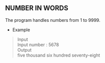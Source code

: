 ## NUMBER IN WORDS
 The program handles numbers from 1 to 9999.  

* Example 

> Input  
> Input number : 5678  
> Output   
> five thousand six hundred seventy-eight  
